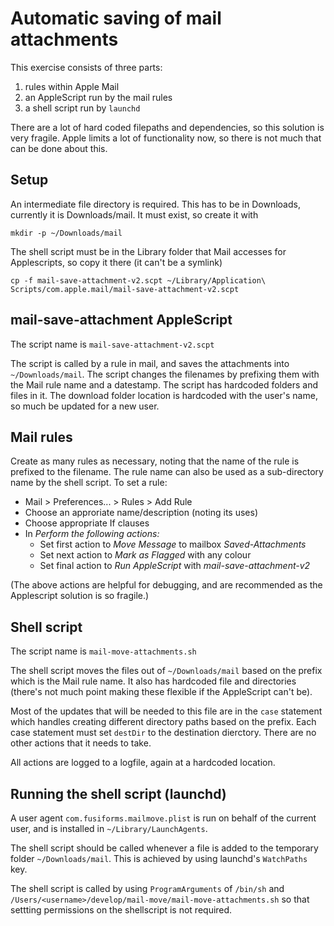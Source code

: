 # Automatic saving of mail attachments

This exercise consists of three parts:

1. rules within Apple Mail
2. an AppleScript run by the mail rules
3. a shell script run by `launchd`

There are a lot of hard coded filepaths and dependencies, so this solution is very fragile.
Apple limits a lot of functionality now, so there is not much that can be done about this.

## Setup

An intermediate file directory is required. This has to be in Downloads, currently it is Downloads/mail.
It must exist, so create it with

    mkdir -p ~/Downloads/mail

The shell script must be in the Library folder that Mail accesses for Applescripts, so copy it there
(it can't be a symlink)

    cp -f mail-save-attachment-v2.scpt ~/Library/Application\ Scripts/com.apple.mail/mail-save-attachment-v2.scpt

## mail-save-attachment AppleScript

The script name is `mail-save-attachment-v2.scpt`

The script is called by a rule in mail, and saves the attachments into `~/Downloads/mail`.
The script changes the filenames by prefixing them with the Mail rule name and a datestamp.
The script has hardcoded folders and files in it.
The download folder location is hardcoded with the user's name, so much be updated for a new user.

## Mail rules

Create as many rules as necessary, noting that the name of the rule is prefixed to the filename.
The rule name can also be used as a sub-directory name by the shell script.
To set a rule:

* Mail > Preferences... > Rules > Add Rule
* Choose an approriate name/description (noting its uses)
* Choose appropriate If clauses
* In _Perform the following actions:_
  * Set first action to _Move Message_ to mailbox _Saved-Attachments_
  * Set next action to _Mark as Flagged_ with any colour
  * Set final action to _Run AppleScript_ with _mail-save-attachment-v2_

(The above actions are helpful for debugging, and are recommended as the
Applescript solution is so fragile.)

## Shell script

The script name is `mail-move-attachments.sh`

The shell script moves the files out of `~/Downloads/mail` based on the prefix which is the Mail rule name.
It also has hardcoded file and directories (there's not much point making these flexible if the AppleScript can't be).

Most of the updates that will be needed to this file are in the `case` statement which handles creating different directory
paths based on the prefix.
Each case statement must set `destDir` to the destination dierctory.
There are no other actions that it needs to take.

All actions are logged to a logfile, again at a hardcoded location.

## Running the shell script (launchd)

A user agent `com.fusiforms.mailmove.plist` is run on behalf of
the current user, and is installed in
`~/Library/LaunchAgents`.

The shell script should be called whenever a file is added to the temporary folder
`~/Downloads/mail`.
This is achieved by using launchd's `WatchPaths` key.

The shell script is called by using `ProgramArguments` of
`/bin/sh` and `/Users/<username>/develop/mail-move/mail-move-attachments.sh`
so that settting permissions on the shellscript is not required.
